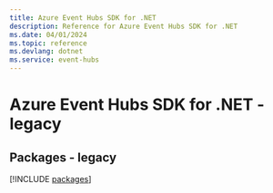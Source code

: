 ```yaml
---
title: Azure Event Hubs SDK for .NET
description: Reference for Azure Event Hubs SDK for .NET
ms.date: 04/01/2024
ms.topic: reference
ms.devlang: dotnet
ms.service: event-hubs
---
```

# Azure Event Hubs SDK for .NET - legacy
## Packages - legacy
[!INCLUDE [packages](event-hubs-index.md)]